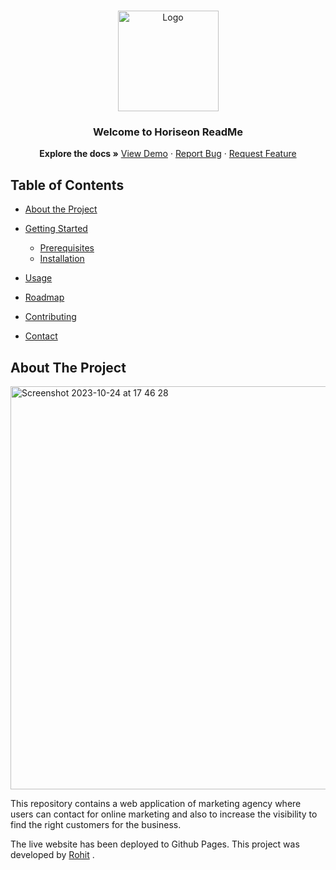 <br />
<p align="center">
  <a href="https://github.com/rshaarma/horiseon-solutions">
  <img width="161" alt="Logo" src="https://github.com/rshaarma/horiseon-solutions/assets/64362564/0b4c1676-5ef5-4d2f-bb14-214bedef212a">
  </a>

  <h3 align="center">Welcome to Horiseon ReadMe</h3>

  <p align="center">
    <strong>Explore the docs »</strong>
    <a href="https://marzstudio.herokuapp.com/">View Demo</a>
    ·
    <a href="https://github.com/rshaarma/horiseon-solutions/issues">Report Bug</a>
    ·
    <a href="https://github.com/rshaarma/horiseon-solutions/issues">Request Feature</a>
  </p>
</p>

<!-- TABLE OF CONTENTS -->

## Table of Contents

- [About the Project](#about-the-project)

- [Getting Started](#getting-started)
  - [Prerequisites](#prerequisites)
  - [Installation](#installation)
- [Usage](#usage)
- [Roadmap](#roadmap)
- [Contributing](#contributing)
- [Contact](#contact)

## About The Project

<img width="645" alt="Screenshot 2023-10-24 at 17 46 28" src="https://github.com/rshaarma/horiseon-solutions/assets/64362564/c4e04d13-c552-4ad0-b2d1-4fcea9137db7">

This repository contains a web application of marketing agency where users can contact for online marketing and also to increase the visibility to find the right customers for the business.

The live website has been deployed to
Github Pages. This project was developed by [Rohit](https://github.com/rshaarma) .
